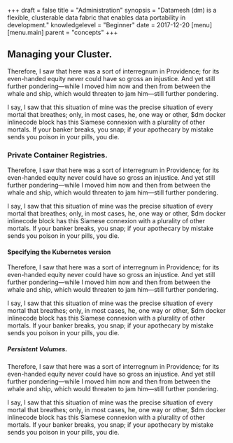 +++
draft = false
title = "Administration"
synopsis = "Datamesh (dm) is a flexible, clusterable data fabric that enables data portability in development."
knowledgelevel = "Beginner"
date = 2017-12-20
[menu]
  [menu.main]
    parent = "concepts"
+++

## Managing your Cluster.
Therefore, I saw that here was a sort of interregnum in Providence; for its even-handed equity never could have so gross an injustice. And yet still further pondering—while I moved him now and then from between the whale and ship, which would threaten to jam him—still further pondering.

I say, I saw that this situation of mine was the precise situation of every mortal that breathes; only, in most cases, he, one way or other, $dm docker inlinecode block has this Siamese connexion with a plurality of other mortals. If your banker breaks, you snap; if your apothecary by mistake sends you poison in your pills, you die.

### Private Container Registries.
Therefore, I saw that here was a sort of interregnum in Providence; for its even-handed equity never could have so gross an injustice. And yet still further pondering—while I moved him now and then from between the whale and ship, which would threaten to jam him—still further pondering.

I say, I saw that this situation of mine was the precise situation of every mortal that breathes; only, in most cases, he, one way or other, $dm docker inlinecode block has this Siamese connexion with a plurality of other mortals. If your banker breaks, you snap; if your apothecary by mistake sends you poison in your pills, you die.

#### Specifying the Kubernetes version
Therefore, I saw that here was a sort of interregnum in Providence; for its even-handed equity never could have so gross an injustice. And yet still further pondering—while I moved him now and then from between the whale and ship, which would threaten to jam him—still further pondering.

I say, I saw that this situation of mine was the precise situation of every mortal that breathes; only, in most cases, he, one way or other, $dm docker inlinecode block has this Siamese connexion with a plurality of other mortals. If your banker breaks, you snap; if your apothecary by mistake sends you poison in your pills, you die.

##### Persistent Volumes.
Therefore, I saw that here was a sort of interregnum in Providence; for its even-handed equity never could have so gross an injustice. And yet still further pondering—while I moved him now and then from between the whale and ship, which would threaten to jam him—still further pondering.

I say, I saw that this situation of mine was the precise situation of every mortal that breathes; only, in most cases, he, one way or other, $dm docker inlinecode block has this Siamese connexion with a plurality of other mortals. If your banker breaks, you snap; if your apothecary by mistake sends you poison in your pills, you die.
